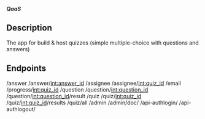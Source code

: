 ***QaaS***

**Description**
----
The app for build & host quizzes (simple multiple-choice with questions and answers)

**Endpoints**
----
/answer
/answer/<int:answer_id>
/assignee
/assignee/<int:quiz_id>
/email
/progress/<int:quiz_id>
/question
/question/<int:question_id>
/question/<int:question_id>/result
/quiz
/quiz/<int:quiz_id>
/quiz/<int:quiz_id>/results
/quiz/all
/admin
/admin/doc/
/api-authlogin/
/api-authlogout/